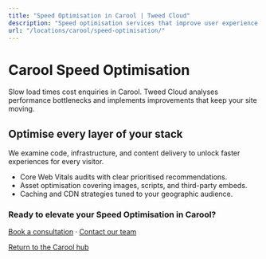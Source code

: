 ```yaml
---
title: "Speed Optimisation in Carool | Tweed Cloud"
description: "Speed optimisation services that improve user experience for Carool visitors."
url: "/locations/carool/speed-optimisation/"
---
```


# Carool Speed Optimisation

Slow load times cost enquiries in Carool. Tweed Cloud analyses performance bottlenecks and implements improvements that keep your site moving.

## Optimise every layer of your stack

We examine code, infrastructure, and content delivery to unlock faster experiences for every visitor.

- Core Web Vitals audits with clear prioritised recommendations.
- Asset optimisation covering images, scripts, and third-party embeds.
- Caching and CDN strategies tuned to your geographic audience.

### Ready to elevate your Speed Optimisation in Carool?

[Book a consultation](/consultation/) · [Contact our team](/contact/)

[Return to the Carool hub](/locations/carool/)
